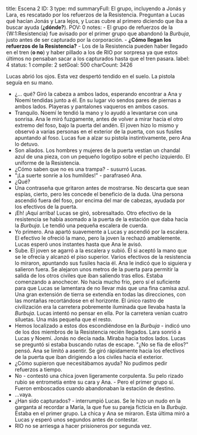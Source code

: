 title:          Escena 2
ID:             3
type:           md
summaryFull:    El grupo, incluyendo a Jonás y Lara, es rescatado por los refuerzos de la Resistencia. Preguntan a Lucas qué hacían Jonás y Lara lejos, y Lucas cubre al primero diciendo que iba a buscar ayuda (**¿dónde?**).
POV:            0
notes:          - El grupo de refuerzos de la {W:1:Resistencia} fue avisado por el primer grupo que abandonó la *Burbuja*, justo antes de ser capturado por la corporación.
                - **¿Cómo llegan los refuerzos de la Resistencia?**
                - Los de la Resistencia pueden haber llegado en el tren (**o no**) y haber pillado a los de RIO por sorpresa ya que estos últimos no pensaban sacar a los capturados hasta que el tren pasara.
label:          4
status:         1
compile:        2
setGoal:        500
charCount:      3426


Lucas abrió los ojos. Esta vez despertó tendido en el suelo. La pistola seguía en su mano.
- ¿... qué?
Giró la cabeza a ambos lados, esperando encontrar a Ana y Noemí tendidas junto a él. En su lugar vio sendos pares de piernas a ambos lados. Playeras y pantalones vaqueros en ambos casos.
- Tranquilo.
Noemí le tendió la mano y lo ayudó a levantarse con una sonrisa. Ana le miró fuzgamente, antes de volver a mirar hacia el otro extremo del foso, bajo la puerta del andén.
El joven hizo lo mismo y observó a varias personas en el exterior de la puerta, con sus fusiles apuntando al foso. Lucas fue a alzar su pistola instintivamente, pero Ana lo detuvo.
- Son aliados.
Los hombres y mujeres de la puerta vestían un chandal azul de una pieza, con un pequeño logotipo sobre el pecho izquierdo. El uniforme de la Resistencia.
- ¿Cómo saben que no es una trampa? - susurró Lucas.
- "¡La suerte sonríe a los humildes!" - parafraseó Ana.
- ¿Qué?
- Una contraseña que gritaron antes de mostrarse. No descarta que sean espías, cierto, pero les concede el beneficio de la duda.
Una persona ascendió fuera del foso, por encima del mar de cabezas, ayudada por los efectivos de la puerta.
- ¡Eh! ¡Aquí arriba!
Lucas se giró, sobresaltado. Otro efectivo de la resistencia se había asomado a la puerta de la estación que daba hacia la *Burbuja*. Le tendió una pequeña escalera de cuerda.
- Yo primero.
Ana apartó suavemente a Lucas y ascendió por la escalera. El efectivo le ofreció la mano, pero la joven la rechazó amablemente. Lucas esperó unos instantes hasta que Ana le avisó.
- Sube.
El joven se agarró a la escalera y subió. Él si aceptó la mano que se le ofrecía y alcanzó el piso superior. Varios efectivos de la resistencia lo miraron, apuntando sus fusiles hacia él. Ana le indicó que lo siguiera y salieron fuera. Se alejaron unos metros de la puerta para permitir la salida de los otros civiles que iban saliendo tras ellos.
Estaba comenzando a anochecer. No hacía mucho frio, pero sí el suficiente para que Lucas se lamentara de no llevar más que una fina camisa azul. Una gran extensión de tierra se extendía en todas las direcciones, con las montañas recortándose en el horizonte. El único rastro de civilización era la carretera pobremente iluminada que llevaba hasta la *Burbuja*. Lucas intentó no pensar en ella.
Por la carretera venían cuatro siluetas. Una más pequeña que el resto.
- Hemos localizado a estos dos escondiéndose en la *Burbuja* - indicó uno de los dos miembros de la Resistencia recién llegados. Lara sonrió a Lucas y Noemí. Jonás no decía nada. Miraba hacia todos lados.
Lucas se preguntó si estaba buscando rutas de escape. "¿No se fía de ellos?" pensó.
Ana se limitó a asentir. Se giró rápidamente hacia los efectivos de la puerta que iban dirigiendo a los civiles hacia el exterior.
- ¿Cómo supieron que necesitábamos ayuda? No pudimos pedir refuerzos a tiempo.
- No - contestó una chica joven ligeramente corpulenta. Su pelo rizado rubio se entrometía entre su cara y Ana. - Pero el primer grupo sí. Fueron emboscados cuando abandonaban la estación de destino.
- ...vaya.
- ¿Han sido capturados? - interrumpió Lucas. Se le hizo un nudo en la garganta al recordar a María, la que fue su pareja ficticia en la *Burbuja*. Estaba en el primer grupo.
La chica y Ana se miraron. Esta última miró a Lucas y esperó unos segundos antes de contestar.
- RIO no se arriesga a hacer prisioneros por segunda vez.